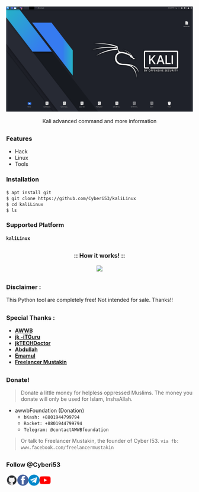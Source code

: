 <!-- kaliLinux -->

<p align="center">
 <img src=".imgs/kali_screenshot001.png">
</p>


<p align="center">Kali advanced command and more information</p>

##

### Features
- Hack
- Linux
- Tools

### Installation
```
$ apt install git
$ git clone https://github.com/Cyberi53/kaliLinux
$ cd kaliLinux
$ ls
```




### Supported Platform
**`kaliLinux`**

##

<h3 align="center">
:: How it works! ::
</h3>
<p align="center">
<img src=".imgs/wf.gif"/>
</p>

##

### Disclaimer :
<p>This Python tool are completely free! Not intended for sale. Thanks!!</p>

##

### Special Thanks :

- [**AWWB**](https://facebook.com/awwbFoundation)
- [**jk -iTGuru**](https://github.com/jk-iTGuru)
- [**jkTECHDoctor**](https://github.com/jkTECHDoctor)
- [**Abdullah**](#)
- [**Emamul**](#)
- [**Freelancer Mustakin**](https://github.com/freelancermustakin)

##

### Donate!
> Donate a little money for helpless oppressed Muslims. The money you donate will only be used for Islam, InshaAllah.
- awwbFoundation (Donation)
  - `bKash: +8801944799794`
  - `Rocket: +8801944799794`
  - `Telegram: @contactAWWBfoundation`

> Or talk to Freelancer Mustakin, the founder of Cyber ​​I53. `via fb: www.facebook.com/freelancermustakin`

##

### Follow @Cyberi53
<a href="https://github.com/Cyberi53"><img align="left" title="Github" alt="Github" width="30px" src="https://raw.githubusercontent.com/aladaBhai/assets/main/Photography/assets/GitHub/github_assets_v0001.png" /></a>
<a href="https://facebook.com/Cyberi53"><img align="left" title="Facebook" alt="Facebook" width="30px" src="https://github.com/aladaBhai/assets/raw/main/Photography/assets/Facebook/facebook_assets_v0001.png" /></a>
<a href="https://t.me/Cyber_i53"><img align="left" title="Telegram" alt="Telegram" width="30px" src="https://raw.githubusercontent.com/aladaBhai/assets/main/Photography/assets/Telegram/telegram_assets_v0001.png" /></a>
<a href="https://m.youtube.com/channel/UCoAUatLl3PQB-buaTMn8YJw"><img align="left" title="YouTube" alt="YouTube" width="30px" src="https://raw.githubusercontent.com/aladaBhai/assets/main/Photography/assets/YouTube/youtube_assets_v0001.png" /></a>
